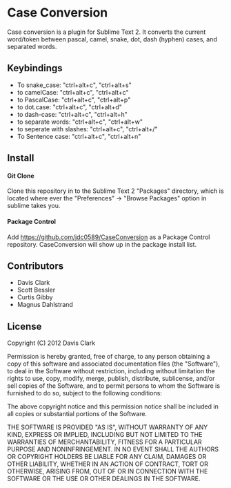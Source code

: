 # Case Conversion
Case conversion is a plugin for Sublime Text 2. It converts the current word/token between pascal, 
camel, snake, dot, dash (hyphen) cases, and separated words.

## Keybindings
- To snake_case:  "ctrl+alt+c", "ctrl+alt+s"  
- to camelCase: "ctrl+alt+c", "ctrl+alt+c"
- to PascalCase: "ctrl+alt+c", "ctrl+alt+p"
- to dot.case: "ctrl+alt+c", "ctrl+alt+d"
- to dash-case: "ctrl+alt+c", "ctrl+alt+h"
- to separate words: "ctrl+alt+c", "ctrl+alt+w"
- to seperate with slashes: "ctrl+alt+c", "ctrl+alt+/"
- To Sentence case:  "ctrl+alt+c", "ctrl+alt+n"

## Install
#### Git Clone
Clone this repository in to the Sublime Text 2 "Packages" directory, which is located where ever the 
"Preferences" -> "Browse Packages" option in sublime takes you.

#### Package Control
Add https://github.com/jdc0589/CaseConversion as a Package Control repository. CaseConversion will show up in the
package install list.

## Contributors
- Davis Clark
- Scott Bessler
- Curtis Gibby
- Magnus Dahlstrand

## License
Copyright (C) 2012 Davis Clark

Permission is hereby granted, free of charge, to any person obtaining a copy of
this software and associated documentation files (the "Software"), to deal in
the Software without restriction, including without limitation the rights to
use, copy, modify, merge, publish, distribute, sublicense, and/or sell copies
of the Software, and to permit persons to whom the Software is furnished to do
so, subject to the following conditions:

The above copyright notice and this permission notice shall be included in all
copies or substantial portions of the Software.

THE SOFTWARE IS PROVIDED "AS IS", WITHOUT WARRANTY OF ANY KIND, EXPRESS OR
IMPLIED, INCLUDING BUT NOT LIMITED TO THE WARRANTIES OF MERCHANTABILITY,
FITNESS FOR A PARTICULAR PURPOSE AND NONINFRINGEMENT. IN NO EVENT SHALL THE
AUTHORS OR COPYRIGHT HOLDERS BE LIABLE FOR ANY CLAIM, DAMAGES OR OTHER
LIABILITY, WHETHER IN AN ACTION OF CONTRACT, TORT OR OTHERWISE, ARISING FROM,
OUT OF OR IN CONNECTION WITH THE SOFTWARE OR THE USE OR OTHER DEALINGS IN THE
SOFTWARE.
